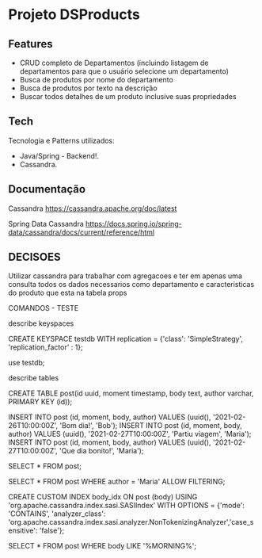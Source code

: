 # Projeto DSProducts

## Features

- CRUD completo de Departamentos (incluindo listagem de departamentos para que o usuário selecione um departamento)
- Busca de produtos por nome do departamento
- Busca de produtos por texto na descrição
- Buscar todos detalhes de um produto inclusive suas propriedades

## Tech

Tecnologia e Patterns utilizados:

- Java/Spring - Backend!.
- Cassandra.

## Documentação 
Cassandra https://cassandra.apache.org/doc/latest

Spring Data Cassandra
https://docs.spring.io/spring-data/cassandra/docs/current/reference/html

## DECISOES

Utilizar cassandra para trabalhar com agregacoes e ter em apenas uma consulta todos os dados necessarios como departamento e caracteristicas do produto que esta na tabela props

COMANDOS - TESTE

describe keyspaces

CREATE KEYSPACE testdb WITH replication = {'class': 'SimpleStrategy', 'replication_factor' : 1};

use testdb;

describe tables

CREATE TABLE post(id uuid, moment timestamp, body text, author varchar, PRIMARY KEY (id));

INSERT INTO post (id, moment, body, author) VALUES (uuid(), '2021-02-26T10:00:00Z', 'Bom dia!', 'Bob');
INSERT INTO post (id, moment, body, author) VALUES (uuid(), '2021-02-27T10:00:00Z', 'Partiu viagem', 'Maria');
INSERT INTO post (id, moment, body, author) VALUES (uuid(), '2021-02-27T10:00:00Z', 'Que dia bonito!', 'Maria');

SELECT * FROM post;

SELECT * FROM post WHERE author = 'Maria' ALLOW FILTERING;

CREATE CUSTOM INDEX body_idx ON post (body) USING 'org.apache.cassandra.index.sasi.SASIIndex' WITH OPTIONS = {'mode': 'CONTAINS', 'analyzer_class': 'org.apache.cassandra.index.sasi.analyzer.NonTokenizingAnalyzer','case_sensitive': 'false'};

SELECT * FROM post WHERE body LIKE '%MORNING%';

